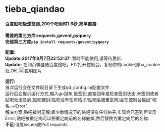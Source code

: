 # tieba_qiandao
#### 百度贴吧极速签到,200个吧用时1.6秒,简单直接 <br />
**需要的第三方库:requests,gevent,pyquery**.<br />
**安装第三方库```pip install requests/gevent/pyquery```**

**配置:**<br />
**Update:2017年9月7日22:53:37:**
暂时不能使用,请等待更新.<br />
**Update:**
在网页端登陆百度贴吧，F12打开控制台，复制你的cookie到ba_cookie处,OK.
![说明图片](http://opgtctagy.bkt.clouddn.com/Snipaste_2017-08-24_10-45-10.png)

**运行:**<br />
首次运行会在文件同目录下生成qd_config.ini配置文件<br />
运行后会提示运行方式,输入go回车,是签到,直接回车是检查签到状态,未签到或者贴吧无法签到(贴吧被封/贴吧没有任何帖子/贴吧名被重定向)会在控制台输出"吧名-->Error".<br />
解决方案:贴吧被封无解;极少数情况下的贴吧没有任何帖子,实际会已签到但显示Error;贴吧被重定向可以把重定向前的名称删掉,然后替换为重定向后的名称.<br />
**不足**:请提issues或Pull requests
